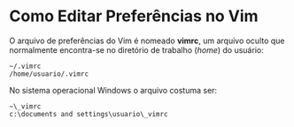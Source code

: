 Como Editar Preferências no Vim
===============================

O arquivo de preferências do Vim é nomeado **vimrc**, um
arquivo oculto que normalmente encontra-se no diretório de trabalho
(*home*) do usuário:
```
~/.vimrc
/home/usuario/.vimrc
```
No sistema operacional Windows o arquivo costuma ser:
```
~\_vimrc
c:\documents and settings\usuario\_vimrc
```
